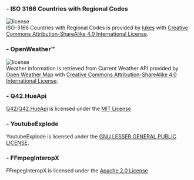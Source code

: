 ﻿### - ISO 3166 Countries with Regional Codes
![license](https://i.creativecommons.org/l/by-sa/4.0/88x31.png)  
ISO-3166 Countries with Regional Codes is provided by [lukes](https://github.com/lukes/ISO-3166-Countries-with-Regional-Codes) with [Creative Commons Attribution-ShareAlike 4.0 International License](https://creativecommons.org/licenses/by-sa/4.0/).

### - OpenWeather&trade;
![license](https://i.creativecommons.org/l/by-sa/4.0/88x31.png)  
Weather information is retrieved from Current Weather API provided by [Open Weather Map](https://openweathermap.org/) with [Creative Commons Attribution-ShareAlike 4.0 International License](https://creativecommons.org/licenses/by-sa/4.0/).

### - Q42.HueApi
[Q42/Q42.HueApi](https://github.com/Q42/Q42.HueApi) is licensed under the [MIT License](https://opensource.org/licenses/mit-license.php)

### - YoutubeExplode
YoutubeExplode is licensed under the [GNU LESSER GENERAL PUBLIC LICENSE](https://github.com/Tyrrrz/YoutubeExplode/blob/master/License.txt).

### - FFmpegInteropX
FFmpegInteropX is licensed under the [Apache 2.0 License](http://www.apache.org/licenses/LICENSE-2.0)
